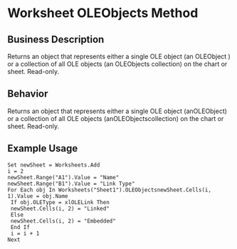 # Worksheet OLEObjects Method

## Business Description
Returns an object that represents either a single OLE object (an OLEObject ) or a collection of all OLE objects (an OLEObjects collection) on the chart or sheet. Read-only.

## Behavior
Returns an object that represents either a single OLE object (anOLEObject) or a collection of all OLE objects (anOLEObjectscollection) on the chart or sheet. Read-only.

## Example Usage
```vba
Set newSheet = Worksheets.Add 
i = 2 
newSheet.Range("A1").Value = "Name" 
newSheet.Range("B1").Value = "Link Type" 
For Each obj In Worksheets("Sheet1").OLEObjectsnewSheet.Cells(i, 1).Value = obj.Name 
 If obj.OLEType = xlOLELink Then 
 newSheet.Cells(i, 2) = "Linked" 
 Else 
 newSheet.Cells(i, 2) = "Embedded" 
 End If 
 i = i + 1 
Next
```
